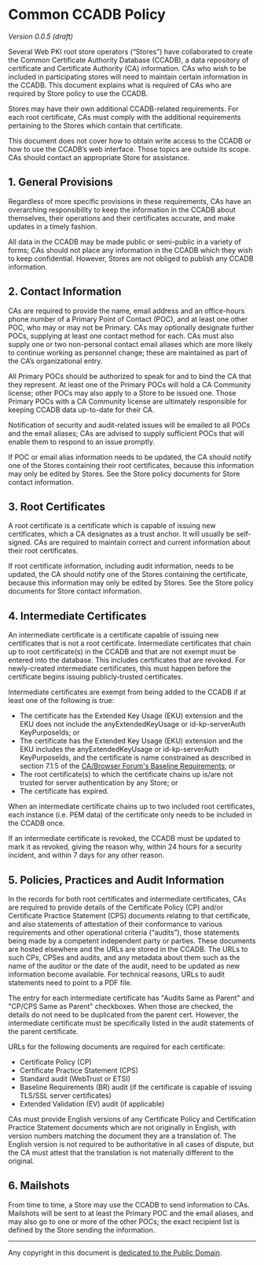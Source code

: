 # Common CCADB Policy #

*Version 0.0.5 (draft)*

Several Web PKI root store operators (“Stores”) have collaborated to create
the Common Certificate Authority Database (CCADB), a data repository of
certificate and Certificate Authority (CA) information. CAs who wish to be
included in participating stores will need to maintain certain information in
the CCADB. This document explains what is required of CAs who are required by
Store policy to use the CCADB.

Stores may have their own additional CCADB-related requirements. For each root
certificate, CAs must comply with the additional requirements pertaining to the
Stores which contain that certificate.

This document does not cover how to obtain write access to the CCADB or how to
use the CCADB’s web interface. Those topics are outside its scope. CAs should
contact an appropriate Store for assistance.

## 1. General Provisions ##

Regardless of more specific provisions in these requirements, CAs have an
overarching responsibility to keep the information in the CCADB about
themselves, their operations and their certificates accurate, and make updates
in a timely fashion.

All data in the CCADB may be made public or semi-public in a variety of forms;
CAs should not place any information in the CCADB which they wish to keep
confidential. However, Stores are not obliged to publish any CCADB information.

## 2. Contact Information ##

CAs are required to provide the name, email address and an office-hours phone
number of a Primary Point of Contact (POC), and at least one other POC, who may
or may not be Primary. CAs may optionally designate further POCs, supplying at
least one contact method for each. CAs must also supply one or two non-personal
contact email aliases which are more likely to continue working as personnel
change; these are maintained as part of the CA’s organizational entry.

All Primary POCs should be authorized to speak for and to bind the CA that they
represent. At least one of the Primary POCs will hold a CA Community license;
other POCs may also apply to a Store to be issued one. Those Primary POCs with
a CA Community license are ultimately responsible for keeping CCADB data
up-to-date for their CA.

Notification of security and audit-related issues will be emailed to all POCs
and the email aliases; CAs are advised to supply sufficient POCs that will
enable them to respond to an issue promptly.

If POC or email alias information needs to be updated, the CA should notify one
of the Stores containing their root certificates, because this information may
only be edited by Stores. See the Store policy documents for Store contact
information.

## 3. Root Certificates ##

A root certificate is a certificate which is capable of issuing new
certificates, which a CA designates as a trust anchor. It will usually be
self-signed. CAs are required to maintain correct and current information about
their root certificates.

If root certificate information, including audit information, needs to be
updated, the CA should notify one of the Stores containing the certificate,
because this information may only be edited by Stores. See the Store policy
documents for Store contact information.

## 4. Intermediate Certificates ##

An intermediate certificate is a certificate capable of issuing new
certificates that is not a root certificate. Intermediate certificates that
chain up to root certificate(s) in the CCADB and that are not exempt must be
entered into the database. This includes certificates that are revoked. For
newly-created intermediate certificates, this must happen before the
certificate begins issuing publicly-trusted certificates.

Intermediate certificates are exempt from being added to the CCADB if at least
one of the following is true:

* The certificate has the Extended Key Usage (EKU) extension and the EKU does
  not include the anyExtendedKeyUsage or id-kp-serverAuth KeyPurposeIds; or
* The certificate has the Extended Key Usage (EKU) extension and the EKU
  includes the anyExtendedKeyUsage or id-kp-serverAuth KeyPurposeIds, and the
  certificate is name constrained as described in section 7.1.5 of the
  [CA/Browser Forum's Baseline
  Requirements](https://cabforum.org/baseline-requirements-documents/); or
* The root certificate(s) to which the certificate chains up is/are not trusted
  for server authentication by any Store; or
* The certificate has expired.

When an intermediate certificate chains up to two included root certificates,
each instance (i.e. PEM data) of the certificate only needs to be included in
the CCADB once.

If an intermediate certificate is revoked, the CCADB must be updated to mark it
as revoked, giving the reason why, within 24 hours for a security incident, and
within 7 days for any other reason.

## 5. Policies, Practices and Audit Information ##

In the records for both root certificates and intermediate certificates, CAs
are required to provide details of the Certificate Policy (CP) and/or
Certificate Practice Statement (CPS) documents relating to that certificate,
and also statements of attestation of their conformance to various requirements
and other operational criteria (“audits”), those statements being made by a
competent independent party or parties. These documents are hosted elsewhere
and the URLs are stored in the CCADB. The URLs to such CPs, CPSes and audits,
and any metadata about them such as the name of the auditor or the date of the
audit, need to be updated as new information become available. For technical
reasons, URLs to audit statements need to point to a PDF file.

The entry for each intermediate certificate has "Audits Same as Parent" and
"CP/CPS Same as Parent" checkboxes. When those are checked, the details do not
need to be duplicated from the parent cert. However, the intermediate
certificate must be specifically listed in the audit statements of the parent
certificate.

URLs for the following documents are required for each certificate:

* Certificate Policy (CP)
* Certificate Practice Statement (CPS)
* Standard audit (WebTrust or ETSI)
* Baseline Requirements (BR) audit (if the certificate is capable of issuing
  TLS/SSL server certificates)
* Extended Validation (EV) audit (if applicable)

CAs must provide English versions of any Certificate Policy and Certification
Practice Statement documents which are not originally in English, with version
numbers matching the document they are a translation of. The English version is
not required to be authoritative in all cases of dispute, but the CA must
attest that the translation is not materially different to the original.

## 6. Mailshots ##

From time to time, a Store may use the CCADB to send information to CAs.
Mailshots will be sent to at least the Primary POC and the email aliases, and
may also go to one or more of the other POCs; the exact recipient list is
defined by the Store sending the information.

-----

Any copyright in this document is
[dedicated to the Public
Domain](http://creativecommons.org/publicdomain/zero/1.0/).
